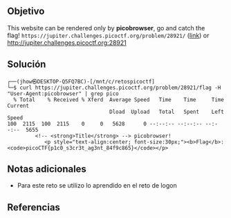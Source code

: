 ## Objetivo
This website can be rendered only by **picobrowser**, go and catch the flag! `https://jupiter.challenges.picoctf.org/problem/28921/` ([link](https://jupiter.challenges.picoctf.org/problem/28921/)) or http://jupiter.challenges.picoctf.org:28921
## Solución
```
┌──(jhow㉿DESKTOP-Q5FQ7BC)-[/mnt/c/retospicoctf]
└─$ curl https://jupiter.challenges.picoctf.org/problem/28921/flag -H "User-Agent:picobrowser" | grep pico
  % Total    % Received % Xferd  Average Speed   Time    Time     Time  Current
                                 Dload  Upload   Total   Spent    Left  Speed
100  2115  100  2115    0     0   5628      0 --:--:-- --:--:-- --:--:--  5655
         <!-- <strong>Title</strong> --> picobrowser!
            <p style="text-align:center; font-size:30px;"><b>Flag</b>: <code>picoCTF{p1c0_s3cr3t_ag3nt_84f9c865}</code></p>
```
## Notas adicionales
+ Para este reto se utilizo lo aprendido en el reto de logon

## Referencias